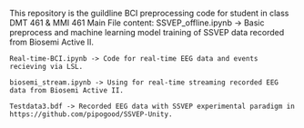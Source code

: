 This repository is the guildline BCI preprocessing code for student in class DMT 461 & MMI 461 
  Main File content:
    SSVEP_offline.ipynb -> Basic preprocess and machine learning model training of SSVEP data recorded from Biosemi Active II.
    
    Real-time-BCI.ipynb -> Code for real-time EEG data and events recieving via LSL.
    
    biosemi_stream.ipynb -> Using for real-time streaming recorded EEG data from Biosemi Active II. 
    
    Testdata3.bdf -> Recorded EEG data with SSVEP experimental paradigm in https://github.com/pipogood/SSVEP-Unity. 
    
